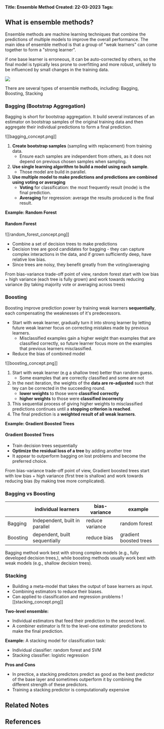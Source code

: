 **Title: Ensemble Method**
**Created: 22-03-2023**
**Tags:**

## What is ensemble methods?

Ensemble methods are machine learning techniques that combine the predictions of multiple models to improve the overall performance. The main idea of ensemble method is that a group of "weak learners" can come together to form a "strong learner".

if one base learner is erroneous, it can be auto-corrected by others, so the final model is typically less prone to overfitting and more robust, unlikely to be influenced by small changes in the training data.

![](ensemble_concept.png)

There are several types of ensemble methods, including: Bagging, Boosting, Stacking

### Bagging (Bootstrap Aggregation)

Bagging is short for bootstrap aggregation. It build several instances of an estimator on bootstrap samples of the original training data and then aggregate their individual predictions to form a final prediction.

![[bagging_concept.png]]

1. **Create bootstrap samples** (sampling with replacement) from training data.
	- Ensure each samples are independent from others, as it does not depend on previous chosen samples when sampling.
2. **Use single learning algorithm to build a model using each sample**.
	- Those model are build in parallel.
3. **Use multiple model to make predictions and predictions are combined using voting or averaging**
	- **Voting** for classification: the most frequently result (mode) is the final prediction.
	- **Averaging** for regression: average the results produced is the final result.

**Example: Random Forest**

#### Random Forest

![[random_forest_concept.png]]

- Combine a set of decision trees to make predictions
- Decision tree are good candidates for bagging - they can capture complex interactions in the data, and if grown sufficiently deep, have relative low bias.
- Since trees are noisy, they benefit greatly from the voting/averaging

From bias-variance trade-off point of view, random forest start with low bias + high variance (each tree is fully grown) and work towards reducing variance (by taking majority vote or averaging across trees)

### Boosting

Boosting improve prediction power by training weak learners **sequentially**, each compensating the weaknesses of it's predecessors.

- Start with weak learner, gradually turn it into strong learner by letting future weak learner focus on correcting mistakes made by previous learners.
	- Misclassified examples gain a higher weight than examples that are classified correctly, so future learner focus more on the examples that previous learners misclassified.
- Reduce the bias of combined model

![[boosting_concept.png]]

1. Start with weak learner (e.g a shallow tree) better than random guess.
	- Some examples that are correctly classified and some are not
2. In the next iteration, the weights of the **data are re-adjusted** such that tey can be corrected in the succeeding round.
	- **lower weights** to those were **classified correctly**
	- **higher weights** to those were **classified incorrecty**
3. This sequential process of giving higher weights to misclassified predictions continues until a **stopping criterion is reached**.
4. The final prediction is a **weighted result of all weak learners**.

**Example: Gradient Boosted Trees**

#### Gradient Boosted Trees

- Train decision trees sequentially
- **Optimize the residual loss of a tree** by adding another tree
- It appear to outperform bagging on lost problems and become the preferred choice.

From bias-variance trade-off point of view, Gradient boosted trees start with low bias + high variance (first tree is shallow) and work towards reducing bias (by making tree more complicated).


### Bagging vs Boosting

|          | individual learners            | bias-variance   | example                |
| -------- | ------------------------------ | --------------- | ---------------------- |
| Bagging  | Independent, built in parallel | reduce variance | random forest          |
| Boosting | dependent, built sequentially  | reduce bias     | gradient boosted trees | 

Bagging method work best with strong complex models (e.g., fully developed decision trees,), while boosting methods usually work best with weak models (e.g., shallow decision trees).


### Stacking

- Building a meta-model that takes the output of base learners as input.
- Combining estimators to reduce their biases.
- Can applied to classification and regression problems
![[stacking_concept.png]]

**Two-level ensemble:**
- Individual estimators that feed their prediction to the second level.
- A combiner estimator is fit to the level-one estimator predictions to make the final prediction.

**Example:** 
A stacking model for classification task:
- Individual classifier: random forest and SVM
- Stacking classifier: logistic regression

**Pros and Cons**
- In prectice, a stacking predictors predict as good as the best predictor of the base layer and sometimes outperform it by combining the different strength of these predictors.
- Training a stacking predictor is computationally expensive

## Related Notes

## References
